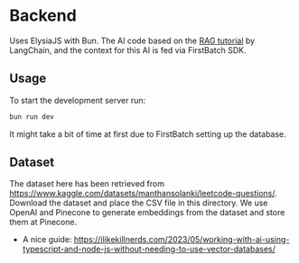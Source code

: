 # Backend

Uses ElysiaJS with Bun. The AI code based on the [RAG tutorial](https://js.langchain.com/docs/expression_language/cookbook/retrieval) by LangChain, and the context for this AI is fed via FirstBatch SDK.

## Usage

To start the development server run:

```bash
bun run dev
```

It might take a bit of time at first due to FirstBatch setting up the database.

## Dataset

The dataset here has been retrieved from <https://www.kaggle.com/datasets/manthansolanki/leetcode-questions/>. Download the dataset and place the CSV file in this directory. We use OpenAI and Pinecone to generate embeddings from the dataset and store them at Pinecone.

- A nice guide: <https://ilikekillnerds.com/2023/05/working-with-ai-using-typescript-and-node-js-without-needing-to-use-vector-databases/>
